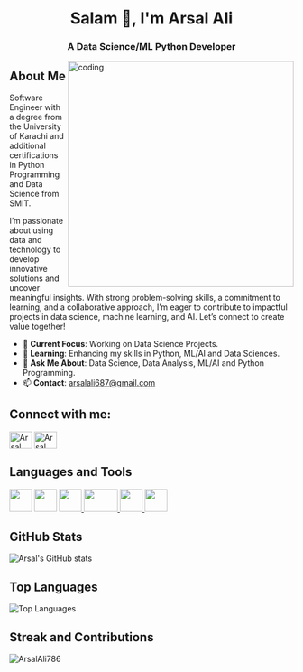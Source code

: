 <h1 align="center">Salam 👋, I'm Arsal Ali</h1>
<h3 align="center">A Data Science/ML Python Developer</h3>

<img align="right" alt="coding" width="400" src="https://user-images.githubusercontent.com/74038190/212748842-9fcbad5b-6173-4175-8a61-521f3dbb7514.gif">

## About Me

Software Engineer with a degree from the University of Karachi and additional certifications in Python Programming and Data Science from SMIT.

I’m passionate about using data and technology to develop innovative solutions and uncover meaningful insights. With strong problem-solving skills, a commitment to learning, and a collaborative approach, I’m eager to contribute to impactful projects in data science, machine learning, and AI. Let’s connect to create value together!

- 🔭 **Current Focus**: Working on Data Science Projects.
- 🌱 **Learning**: Enhancing my skills in Python, ML/AI and Data Sciences.
- 💬 **Ask Me About**: Data Science, Data Analysis, ML/AI and Python Programming.
- 📫 **Contact**: arsalali687@gmail.com

## Connect with me:

<p align="left">
<a href="https://www.linkedin.com/in/arsal-ali-311b99221" target="blank"><img align="center" src="https://raw.githubusercontent.com/rahuldkjain/github-profile-readme-generator/master/src/images/icons/Social/linked-in-alt.svg" alt="Arsal Ali" height="30" width="40" /></a>
<a href="https://www.instagram.com/arsalali420" target="blank"><img align="center" src="https://raw.githubusercontent.com/rahuldkjain/github-profile-readme-generator/master/src/images/icons/Social/instagram.svg" alt="Arsal Ali" height="30" width="40" /></a>
</p>

## Languages and Tools

<p align="left">
  <a href="https://www.python.org" target="_blank" rel="noreferrer"> <img src="https://user-images.githubusercontent.com/74038190/212257472-08e52665-c503-4bd9-aa20-f5a4dae769b5.gif" width="40" height="40"/></a>
  <a href="https://www.python.org" target="_blank" rel="noreferrer"> <img src="https://user-images.githubusercontent.com/74038190/212257468-1e9a91f1-b626-4baa-b15d-5c385dfa7ed2.gif" width="40" height="40"/></a>
  <a href="https://flask.palletsprojects.com/" target="_blank" rel="noreferrer"> <img src="https://user-images.githubusercontent.com/74038190/212257465-7ce8d493-cac5-494e-982a-5a9deb852c4b.gif" width="40" height="40"/>  </a>
  <a href="https://www.w3.org/html/" target="_blank" rel="noreferrer"><img src="https://user-images.githubusercontent.com/74038190/212281775-b468df30-4edc-4bf8-a4ee-f52e1aaddc86.gif" width="60" height="40"/> </a>
  <a href="https://www.w3schools.com/css/" target="_blank" rel="noreferrer"> <img src="https://github.com/Anmol-Baranwal/Cool-GIFs-For-GitHub/assets/74038190/29fd6286-4e7b-4d6c-818f-c4765d5e39a9" width="40" height="40"/> </a>
  <a href="https://www.figma.com/" target="_blank" rel="noreferrer"> <img src="https://github.com/Anmol-Baranwal/Cool-GIFs-For-GitHub/assets/74038190/de038172-e903-4951-926c-755878deb0b4" width="40" height="40"/> </a>
</p>

## GitHub Stats

![Arsal's GitHub stats](https://github-readme-stats.vercel.app/api?username=ArsalAli786&show_icons=true&theme=radical)

## Top Languages

![Top Languages](https://github-readme-stats.vercel.app/api/top-langs/?username=ArsalAli786&layout=compact&theme=radical)

## Streak and Contributions

<p><img align="center" src="https://github-readme-streak-stats.herokuapp.com/?user=ArsalAli786&" alt="ArsalAli786" /></p>
